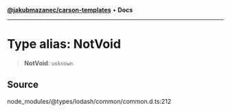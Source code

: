 [**@jakubmazanec/carson-templates**](../../../README.md) • **Docs**

---

# Type alias: NotVoid

> **NotVoid**: `unknown`

## Source

node_modules/@types/lodash/common/common.d.ts:212
